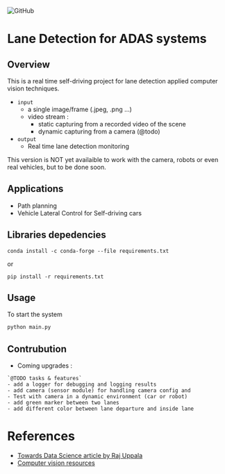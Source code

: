 ![GitHub](https://img.shields.io/github/license/afondiel/lanes-detection-adas)
# Lane Detection for ADAS systems

## Overview

This is a real time self-driving project for lane detection applied computer vision techniques.

- `input`
  - a single image/frame (.jpeg, .png ...)
  - video stream : 
    - static capturing from a recorded video of the scene
    - dynamic capturing from a camera (@todo)
- `output`
  - Real time lane detection monitoring

This version is NOT yet availaible to work with the camera, robots or even real vehicles, but to be done soon.
## Applications

- Path planning
- Vehicle Lateral Control for Self-driving cars
 ## Libraries depedencies

```
conda install -c conda-forge --file requirements.txt
```
or

```
pip install -r requirements.txt
```


## Usage

To start the system
```python 
python main.py
```

## Contrubution

- Coming upgrades : 

```
`@TODO tasks & features`
- add a logger for debugging and logging results
- add camera (sensor module) for handling camera config and 
- Test with camera in a dynamic environment (car or robot)
- add green marker between two lanes
- add different color between lane departure and inside lane
```


# References

- [Towards Data Science article by Raj Uppala](https://towardsdatascience.com/advanced-lane-detection-for-autonomous-vehicles-using-computer-vision-techniques-f229e4245e41)
- [Computer vision resources](https://github.com/afondiel/research-notes/tree/master/computer-vision-notes/documentation)

 
